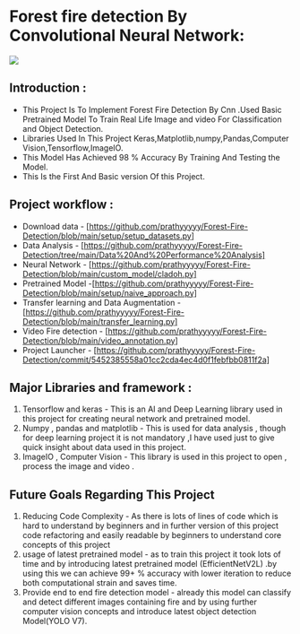 # Forest fire detection By Convolutional Neural Network: 
![](https://media1.giphy.com/media/QBdoItysjQSlC5IhOZ/giphy.gif?cid=ecf05e47vy9uus6ftpqyiqrskzreedc3jyrjk03ts6qvdht6&rid=giphy.gif&ct=g)

## Introduction : 
- This Project Is To Implement Forest Fire Detection By Cnn .Used Basic Pretrained Model  To Train Real Life Image and video For Classification and Object Detection.
 - Libraries Used In This Project Keras,Matplotlib,numpy,Pandas,Computer Vision,Tensorflow,ImageIO.
 - This Model Has Achieved 98 % Accuracy By Training And Testing the Model. 
 - This Is the First And Basic version Of this Project. 
 
## Project workflow :
- Download data - [https://github.com/prathyyyyy/Forest-Fire-Detection/blob/main/setup/setup_datasets.py]
- Data Analysis - [https://github.com/prathyyyyy/Forest-Fire-Detection/tree/main/Data%20And%20Performance%20Analysis]
- Neural Network - [https://github.com/prathyyyyy/Forest-Fire-Detection/blob/main/custom_model/cladoh.py]
- Pretrained Model  -[https://github.com/prathyyyyy/Forest-Fire-Detection/blob/main/setup/naive_approach.py]
- Transfer learning and  Data Augmentation - [https://github.com/prathyyyyy/Forest-Fire-Detection/blob/main/transfer_learning.py]
- Video Fire detection - [https://github.com/prathyyyyy/Forest-Fire-Detection/blob/main/video_annotation.py]
- Project Launcher - [https://github.com/prathyyyyy/Forest-Fire-Detection/commit/5452385558a01cc2cda4ec4d0f1febfbb0811f2a]

## Major Libraries and framework : 
1. Tensorflow and keras - This is an AI and Deep Learning library used in this project for creating neural network and pretrained model.
2. Numpy , pandas and matplotlib - This is used for data analysis , though for deep learning project it is not mandatory ,I have used just to give quick insight about data used in this project.
3. ImageIO , Computer Vision - This library is used in this project to open , process the image and video .

 
 ## Future Goals Regarding This Project
  1. Reducing Code Complexity - As there is lots of lines of code which is hard to understand by beginners and in further version of this project code refactoring and easily readable by beginners to understand core concepts of this project 
  2. usage of latest pretrained model - as to train this project it took lots of time and by introducing latest pretrained model (EfficientNetV2L) .by using this we can achieve 99+ % accuracy with lower iteration to reduce both computational strain and saves time.
  3.  Provide end to end fire detection model - already this model can classify and detect different images containing fire and by using further computer vision concepts and introduce latest object detection Model(YOLO V7).

